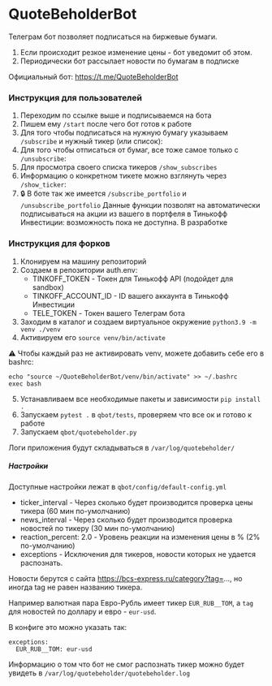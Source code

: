 # QuoteBeholderBot
Телеграм бот позволяет подписаться на биржевые бумаги. 
1) Если происходит резкое изменение цены - бот уведомит об этом.
2) Периодически бот рассылает новости по бумагам в подписке

Официальный бот: https://t.me/QuoteBeholderBot

### Инструкция для пользователей

1) Переходим по ссылке выше и подписываемся на бота
2) Пишем ему `/start` после чего бот готов к работе
3) Для того чтобы подписаться на нужную бумагу указываем `/subscribe` и нужный тикер (или список):
4) Для того чтобы отписаться от бумаг, все тоже самое только с `/unsubscribe`:
5) Для просмотра своего списка тикеров `/show_subscribes`
6) Информацию о конкретном тикете можно взглянуть через `/show_ticker`:
7) :lock: В боте так же имеется `/subscribe_portfolio` и `/unsubscribe_portfolio`
Данные функции позволят на автоматически подписываться на акции из вашего в портфеля в Тинькофф Инвестиции: возможность пока не доступна. В разработке

### Инструкция для форков
1) Клонируем на машину репозиторий
2) Создаем в репозитории auth.env:
    * TINKOFF_TOKEN - Токен для Тинькофф API (подойдет для sandbox)
    * TINKOFF_ACCOUNT_ID - ID вашего аккаунта в Тинькофф Инвестиции
    * TELE_TOKEN - Токен вашего Телеграм бота
3) Заходим в каталог и создаем виртуальное окружение `python3.9 -m venv ./venv`
4) Активируем его `source venv/bin/activate`

:warning: Чтобы каждый раз не активировать venv, можете добавить себе его в bashrc:

```
echo "source ~/QuoteBeholderBot/venv/bin/activate" >> ~/.bashrc
exec bash
```
5) Устанавливаем все необходимые пакеты и зависимости `pip install .`
6) Запускаем `pytest .` в `qbot/tests`, проверяем что все ок и готово к работе
7) Запускаем `qbot/quotebeholder.py`

Логи приложения будут складываться в `/var/log/quotebeholder/`
##### Настройки
Доступные настройки лежат в `qbot/config/default-config.yml`

* ticker_interval - Через сколько будет производится проверка цены тикера (60 мин по-умолчанию)
* news_interval - Через сколько будет производится проверка новостей по тикеру (30 мин по-умолчанию)
* reaction_percent: 2.0 - Уровень реакции на изменения цены в % (2% по-умолчанию)
* exceptions - Исключения для тикеров, новости которых не удается распознать. 

Новости берутся с сайта https://bcs-express.ru/category?tag=..., но иногда tag не равен названию тикера.

Например валютная пара Евро-Рубль имеет тикер `EUR_RUB__TOM`, а `tag` для новостей по доллару и евро - `eur-usd`.

В конфиге это можно указать так:
```
exceptions:
  EUR_RUB__TOM: eur-usd
```
Информацию о том что бот не смог распознать тикер можно будет увидеть в `/var/log/quotebeholder/quotebeholder.log`
